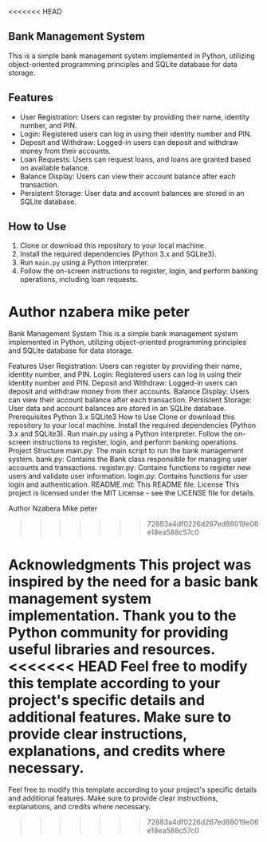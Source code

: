 <<<<<<< HEAD
## Bank Management System
This is a simple bank management system implemented in Python, utilizing object-oriented programming principles and SQLite database for data storage.

## Features

- User Registration: Users can register by providing their name, identity number, and PIN.
- Login: Registered users can log in using their identity number and PIN.
- Deposit and Withdraw: Logged-in users can deposit and withdraw money from their accounts.
- Loan Requests: Users can request loans, and loans are granted based on available balance.
- Balance Display: Users can view their account balance after each transaction.
- Persistent Storage: User data and account balances are stored in an SQLite database.

## How to Use

1. Clone or download this repository to your local machine.
2. Install the required dependencies (Python 3.x and SQLite3).
3. Run `main.py` using a Python interpreter.
4. Follow the on-screen instructions to register, login, and perform banking operations, including loan requests.

Author
nzabera mike peter
=======
Bank Management System
This is a simple bank management system implemented in Python, utilizing object-oriented programming principles and SQLite database for data storage.

Features
User Registration: Users can register by providing their name, identity number, and PIN.
Login: Registered users can log in using their identity number and PIN.
Deposit and Withdraw: Logged-in users can deposit and withdraw money from their accounts.
Balance Display: Users can view their account balance after each transaction.
Persistent Storage: User data and account balances are stored in an SQLite database.
Prerequisites
Python 3.x
SQLite3
How to Use
Clone or download this repository to your local machine.
Install the required dependencies (Python 3.x and SQLite3).
Run main.py using a Python interpreter.
Follow the on-screen instructions to register, login, and perform banking operations.
Project Structure
main.py: The main script to run the bank management system.
bank.py: Contains the Bank class responsible for managing user accounts and transactions.
register.py: Contains functions to register new users and validate user information.
login.py: Contains functions for user login and authentication.
README.md: This README file.
License
This project is licensed under the MIT License - see the LICENSE file for details.

Author
Nzabera Mike peter
>>>>>>> 72883a4df0226d267ed88019e06e18ea588c57c0

Acknowledgments
This project was inspired by the need for a basic bank management system implementation.
Thank you to the Python community for providing useful libraries and resources.
<<<<<<< HEAD
Feel free to modify this template according to your project's specific details and additional features. Make sure to provide clear instructions, explanations, and credits where necessary.
=======
Feel free to modify this template according to your project's specific details and additional features. Make sure to provide clear instructions, explanations, and credits where necessary.
>>>>>>> 72883a4df0226d267ed88019e06e18ea588c57c0
